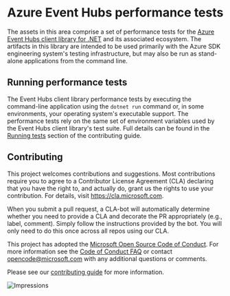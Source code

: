 # Azure Event Hubs performance tests

The assets in this area comprise a set of performance tests for the [Azure Event Hubs client library for .NET](https://github.com/Azure/azure-sdk-for-net/tree/master/sdk/eventhub/Azure.Messaging.EventHubs) and its associated ecosystem.  The artifacts in this library are intended to be used primarily with the Azure SDK engineering system's testing infrastructure, but may also be run as stand-alone applications from the command line.

## Running performance tests

The Event Hubs client library performance tests by executing the command-line application using the `dotnet run` command or, in some environments, your operating system's executable support.  The performance tests rely on the same set of environment variables used by the Event Hubs client library's test suite.  Full details can be found in the [Running tests](https://github.com/Azure/azure-sdk-for-net/blob/master/sdk/eventhub/Azure.Messaging.EventHubs/CONTRIBUTING.md#running-tests) section of the contributing guide.
  
## Contributing  

This project welcomes contributions and suggestions.  Most contributions require you to agree to a Contributor License Agreement (CLA) declaring that you have the right to, and actually do, grant us the rights to use your contribution. For details, visit https://cla.microsoft.com.

When you submit a pull request, a CLA-bot will automatically determine whether you need to provide a CLA and decorate the PR appropriately (e.g., label, comment). Simply follow the instructions provided by the bot. You will only need to do this once across all repos using our CLA.

This project has adopted the [Microsoft Open Source Code of Conduct](https://opensource.microsoft.com/codeofconduct/). For more information see the [Code of Conduct FAQ](https://opensource.microsoft.com/codeofconduct/faq/) or contact [opencode@microsoft.com](mailto:opencode@microsoft.com) with any additional questions or comments.

Please see our [contributing guide](https://github.com/Azure/azure-sdk-for-net/blob/master/sdk/eventhub/Azure.Messaging.EventHubs/CONTRIBUTING.md) for more information.
  
![Impressions](https://azure-sdk-impressions.azurewebsites.net/api/impressions/azure-sdk-for-net%2Fsdk%2Feventhub%2FAzure.Messaging.EventHubs.Perf%2FREADME.png)
